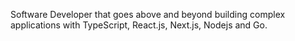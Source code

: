 Software Developer that goes above and beyond building complex applications with TypeScript, React.js, Next.js, Nodejs and Go.
